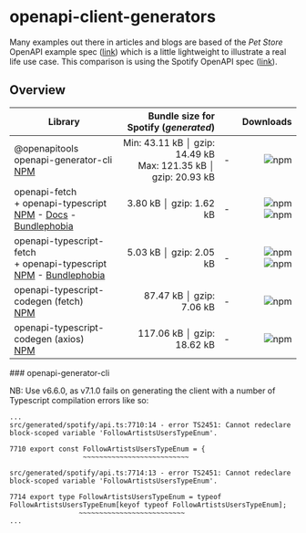 # openapi-client-generators

Many examples out there in articles and blogs are based of the _Pet Store_ OpenAPI example spec ([link](https://github.com/OAI/OpenAPI-Specification/blob/main/examples/v3.0/petstore.json)) which is a little lightweight to illustrate a real life use case. This comparison is using the Spotify OpenAPI spec ([link](https://raw.githubusercontent.com/APIs-guru/openapi-directory/main/APIs/spotify.com/sonallux/2023.2.27/openapi.yaml)).

## Overview

| Library                                                                                                                                                                                                  |                               Bundle size for Spotify (_generated_) |     |                                                                                                                                                                       Downloads |
| -------------------------------------------------------------------------------------------------------------------------------------------------------------------------------------------------------- | ------------------------------------------------------------------: | --- | ------------------------------------------------------------------------------------------------------------------------------------------------------------------------------: |
| @openapitools<br />openapi-generator-cli<br />[NPM](https://www.npmjs.com/package/@openapitools/openapi-generator-cli)                                                                                   | Min: 43.11 kB │ gzip: 14.49 kB<br />Max: 121.35 kB │ gzip: 20.93 kB | -   |                                                                                                       ![npm](https://img.shields.io/npm/dm/@openapitools/openapi-generator-cli) |
| openapi-fetch<br /> + openapi-typescript<br />[NPM](https://www.npmjs.com/package/openapi-fetch) - [Docs](https://openapi-ts.pages.dev) - [Bundlephobia](https://bundlephobia.com/package/openapi-fetch) |                                             3.80 kB │ gzip: 1.62 kB | -   |                       ![npm](https://img.shields.io/npm/dm/openapi-fetch?label=openapi-fetch) ![npm](https://img.shields.io/npm/dm/openapi-typescript?label=openapi-typescript) |
| openapi-typescript-fetch<br /> + openapi-typescript<br />[NPM](https://www.npmjs.com/package/openapi-typescript-fetch) - [Bundlephobia](https://bundlephobia.com/package/openapi-typescript-fetch)       |                                             5.03 kB │ gzip: 2.05 kB | -   | ![npm](https://img.shields.io/npm/dm/openapi-typescript-fetch?label=openapi-typescript-fetch) ![npm](https://img.shields.io/npm/dm/openapi-typescript?label=openapi-typescript) |
| openapi-typescript-codegen (fetch)<br />[NPM](https://www.npmjs.com/package/openapi-typescript-codegen)                                                                                                  |                                            87.47 kB │ gzip: 7.06 kB | -   |                                                                                                                ![npm](https://img.shields.io/npm/dm/openapi-typescript-codegen) |
| openapi-typescript-codegen (axios)<br />[NPM](https://www.npmjs.com/package/openapi-typescript-codegen)                                                                                                  |                                          117.06 kB │ gzip: 18.62 kB | -   |                                                                                                                ![npm](https://img.shields.io/npm/dm/openapi-typescript-codegen) |

### openapi-generator-cli

NB: Use v6.6.0, as v7.1.0 fails on generating the client with a number of Typescript compilation errors like so:

```
...
src/generated/spotify/api.ts:7710:14 - error TS2451: Cannot redeclare block-scoped variable 'FollowArtistsUsersTypeEnum'.

7710 export const FollowArtistsUsersTypeEnum = {
                  ~~~~~~~~~~~~~~~~~~~~~~~~~~

src/generated/spotify/api.ts:7714:13 - error TS2451: Cannot redeclare block-scoped variable 'FollowArtistsUsersTypeEnum'.

7714 export type FollowArtistsUsersTypeEnum = typeof FollowArtistsUsersTypeEnum[keyof typeof FollowArtistsUsersTypeEnum];
                 ~~~~~~~~~~~~~~~~~~~~~~~~~~
...
```
